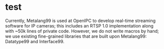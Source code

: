 # test

Currently, Metalang99 is used at OpenIPC to develop real-time streaming software for IP cameras; this includes an RTSP 1.0 implementation along with ~50k lines of private code. However, we do not write macros by hand; we use existing fine-grained libraries that are built upon Metalang99: Datatype99 and Interface99.

